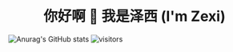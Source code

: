 </div>

<h1 align="center">你好啊 👋 我是泽西 (I'm Zexi)</h1>
<p align="left">
</p>

![Anurag's GitHub stats](https://github-readme-stats.vercel.app/api?username=wangz30)
![visitors](https://visitor-badge.glitch.me/badge?page_id=wangz30&left_color=green&right_color=red)
